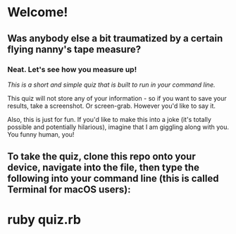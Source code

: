 # Welcome!
## Was anybody else a bit traumatized by a certain flying nanny's tape measure?
### Neat. Let's see how you measure up!

*This is a short and simple quiz that is built to run in your command line.*

This quiz will not store any of your information - so if you want to save your results, take a screenshot. Or screen-grab. However you'd like to say it.

Also, this is just for fun. If you'd like to make this into a joke (it's totally possible and potentially hilarious), imagine that I am giggling along with you. You funny human, you!

## To take the quiz, clone this repo onto your device, navigate into the file, then type the following into your command line (this is called Terminal for macOS users):

# ruby quiz.rb

